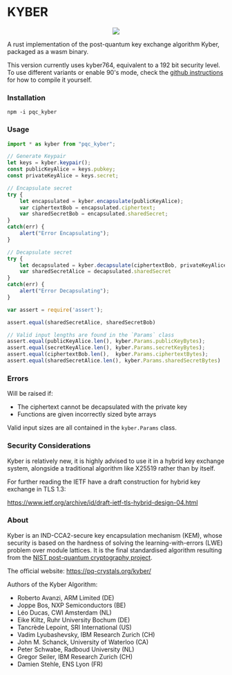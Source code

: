 # KYBER

<p align="center">
  <img src="https://raw.githubusercontent.com/Argyle-Software/kyber/master/kyber.png"/>
</p>

A rust implementation of the post-quantum key exchange algorithm Kyber, packaged as a wasm binary.

This version currently uses kyber764, equivalent to a 192 bit security level. To use different variants or enable 90's mode, check the [github instructions](https://github.com/Argyle-Software/kyber#webassembly) for how to compile it yourself.  

### Installation

```shell
npm -i pqc_kyber
```

### Usage

```js
import * as kyber from "pqc_kyber";

// Generate Keypair
let keys = kyber.keypair();
const publicKeyAlice = keys.pubkey;
const privateKeyAlice = keys.secret;

// Encapsulate secret
try {
    let encapsulated = kyber.encapsulate(publicKeyAlice);
    var ciphertextBob = encapsulated.ciphertext;
    var sharedSecretBob = encapsulated.sharedSecret;
}
catch(err) {
    alert("Error Encapsulating");
}

// Decapsulate secret
try {
    let decapsulated = kyber.decapsulate(ciphertextBob, privateKeyAlice);
    var sharedSecretAlice = decapsulated.sharedSecret
}
catch(err) {
    alert("Error Decapsulating");
}

var assert = require('assert');

assert.equal(sharedSecretAlice, sharedSecretBob)

// Valid input lengths are found in the `Params` class
assert.equal(publicKeyAlice.len(), kyber.Params.publicKeyBytes);
assert.equal(secretKeyAlice.len(), kyber.Params.secretKeyBytes);
assert.equal(ciphertextBob.len(),  kyber.Params.ciphertextBytes);
assert.equal(sharedSecretAlice.len(), kyber.Params.sharedSecretBytes)

```


### Errors

Will be raised if:


 * The ciphertext cannot be decapsulated with the private key 
 * Functions are given incorrectly sized byte arrays 

Valid input sizes are all contained in the `kyber.Params` class.


 ### Security Considerations

 Kyber is relatively new, it is highly advised to use it in a hybrid key exchange system, alongside a traditional algorithm like X25519 rather than by itself.

 For further reading the IETF have a draft construction for hybrid key exchange in TLS 1.3:

https://www.ietf.org/archive/id/draft-ietf-tls-hybrid-design-04.html


### About

Kyber is an IND-CCA2-secure key encapsulation mechanism (KEM), whose security is based on the hardness of solving the learning-with-errors (LWE) problem over module lattices. It is the final standardised algorithm resulting from the [NIST post-quantum cryptography project](https://csrc.nist.gov/Projects/Post-Quantum-Cryptography).

The official website: https://pq-crystals.org/kyber/

Authors of the Kyber Algorithm: 

* Roberto Avanzi, ARM Limited (DE)
* Joppe Bos, NXP Semiconductors (BE)
* Léo Ducas, CWI Amsterdam (NL)
* Eike Kiltz, Ruhr University Bochum (DE)
* Tancrède Lepoint, SRI International (US)
* Vadim Lyubashevsky, IBM Research Zurich (CH)
* John M. Schanck, University of Waterloo (CA)
* Peter Schwabe, Radboud University (NL)
* Gregor Seiler, IBM Research Zurich (CH)
* Damien Stehle, ENS Lyon (FR)
